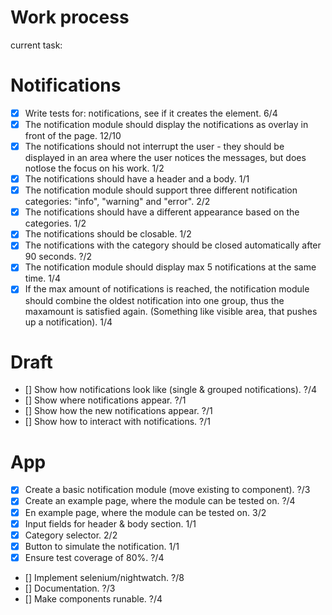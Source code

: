 # Work process
current task: <description>

# Notifications

- [x] Write tests for: notifications, see if it creates the element. 6/4
- [x] The notification module should display the notifications as overlay in
      front of the page. 12/10
- [x] The notifications should not interrupt the user - they should be displayed
      in an area where the user notices the messages, but does notlose the focus
      on his work. 1/2
- [x] The notifications should have a header and a body. 1/1
- [x] The notification module should support three different notification
      categories: "info", "warning" and "error". 2/2
- [x] The notifications should have a different appearance based on the categories. 1/2
- [x] The notifications should be closable. 1/2
- [x] The notifications with the category  should be closed automatically after 90
      seconds. ?/2
- [x] The notification module should display max 5 notifications at the same time. 1/4
- [x] If the max amount of notifications is reached, the notification module should
      combine the oldest notification into one group, thus the maxamount is satisfied
      again. (Something like visible area, that pushes up a notification). 1/4

# Draft

- [] Show how notifications look like (single & grouped notifications). ?/4
- [] Show where notifications appear. ?/1
- [] Show how the new notifications appear. ?/1
- [] Show how to interact with notifications. ?/1

# App

- [x] Create a basic notification module (move existing to component). ?/3
- [x] Create an example page, where the module can be tested on. ?/4
- [x] En example page, where the module can be tested on. 3/2
- [x] Input fields for header & body section. 1/1
- [x] Category selector. 2/2
- [x] Button to simulate the notification. 1/1
- [x] Ensure test coverage of 80%. ?/4
- []  Implement selenium/nightwatch. ?/8
- []  Documentation. ?/3
- []  Make components runable. ?/4
